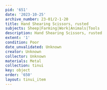 ```yaml
---
pid: '651'
date: '2023-10-25'
archive_number: 23-01/2-1-20
title: Hand Shearing Scissors, rusted
subjects: Sheep|Farming|Work|Animals|Tools
description: Hand Shearing Scissors, rusted
extent: '1'
condition: Poor
date_unvalidated: Unknown
creator: Unknown
collector: Unknown
materials: Metal
collection: tinui
key: object
order: '650'
layout: tinui_item
---
```

